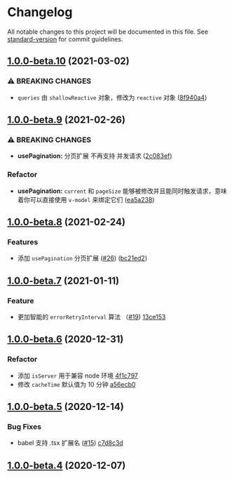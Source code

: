 # Changelog

All notable changes to this project will be documented in this file. See [standard-version](https://github.com/conventional-changelog/standard-version) for commit guidelines.

## [1.0.0-beta.10](https://github.com/attojs/vue-request/compare/v1.0.0-beta.9...v1.0.0-beta.10) (2021-03-02)

### ⚠ BREAKING CHANGES

- `queries` 由 `shallowReactive` 对象，修改为 `reactive` 对象 ([8f940a4](https://github.com/attojs/vue-request/commit/8f940a4e8eece210d382c8fed00303b2ebe9d26f))

## [1.0.0-beta.9](https://github.com/attojs/vue-request/compare/v1.0.0-beta.8...v1.0.0-beta.9) (2021-02-26)

### ⚠ BREAKING CHANGES

- **usePagination:** 分页扩展 不再支持 并发请求 ([2c083ef](https://github.com/attojs/vue-request/commit/2c083ef1ab5319947a7db6d86110f65da569085e))

### Refactor

- **usePagination:** `current` 和 `pageSize` 能够被修改并且能同时触发请求，意味着你可以直接使用 `v-model` 来绑定它们 ([ea5a238](https://github.com/attojs/vue-request/commit/ea5a23876322e744c0998ae5bfd787e93bd66e1f))

## [1.0.0-beta.8](https://github.com/attojs/vue-request/compare/v1.0.0-beta.7...v1.0.0-beta.8) (2021-02-24)

### Features

- 添加 `usePagination` 分页扩展 ([#26](https://github.com/attojs/vue-request/issues/26)) ([bc21ed2](https://github.com/attojs/vue-request/commit/bc21ed2f42ce2307a69a758de9b741fb18dd0a6c))

## [1.0.0-beta.7](https://github.com/AttoJS/vue-request/compare/v1.0.0-beta.6...v1.0.0-beta.7) (2021-01-11)

### Feature

- 更加智能的 `errorRetryInterval` 算法 （[#19](https://github.com/AttoJS/vue-request/pull/19)) [13ce153](https://github.com/AttoJS/vue-request/commit/13ce153f5eaafab8d9ffdfac5ec771f35142df23)

## [1.0.0-beta.6](https://github.com/attojs/vue-request/compare/v1.0.0-beta.5...v1.0.0-beta.6) (2020-12-31)

### Refactor

- 添加 `isServer` 用于兼容 node 环境 [4f1c797](https://github.com/AttoJS/vue-request/commit/4f1c7971bed7eb45c68a1d9ae89a2134a29cd7aa)
- 修改 `cacheTime` 默认值为 10 分钟 [a56ecb0](https://github.com/AttoJS/vue-request/commit/a56ecb012dea93996bf61a2bc4228cd7a7f98a42)

## [1.0.0-beta.5](https://github.com/attojs/vue-request/compare/v1.0.0-beta.4...v1.0.0-beta.5) (2020-12-14)

### Bug Fixes

- babel 支持 .tsx 扩展名 ([#15](https://github.com/AttoJS/vue-request/issues/15)) [c7d8c3d](https://github.com/AttoJS/vue-request/commit/c7d8c3de463dc50c3b81f2347467a4b98b22ab80)

## [1.0.0-beta.4](https://github.com/attojs/vue-request/compare/v1.0.0-beta.3...v1.0.0-beta.4) (2020-12-07)
